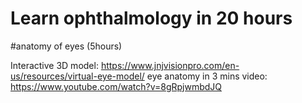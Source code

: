 # Learn ophthalmology in 20 hours

#anatomy of eyes (5hours)

Interactive 3D model: https://www.jnjvisionpro.com/en-us/resources/virtual-eye-model/
eye anatomy in 3 mins video: https://www.youtube.com/watch?v=8gRpjwmbdJQ
